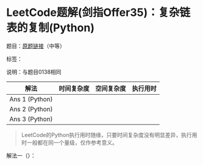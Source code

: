 # LeetCode题解(剑指Offer35)：复杂链表的复制(Python)

题目：[原题链接](https://leetcode-cn.com/problems/fu-za-lian-biao-de-fu-zhi-lcof/)（中等）

标签：

说明：与题目0138相同

| 解法           | 时间复杂度 | 空间复杂度 | 执行用时 |
| -------------- | ---------- | ---------- | -------- |
| Ans 1 (Python) |            |            |          |
| Ans 2 (Python) |            |            |          |
| Ans 3 (Python) |            |            |          |

>  LeetCode的Python执行用时随缘，只要时间复杂度没有明显差异，执行用时一般都在同一个量级，仅作参考意义。

解法一（）：


